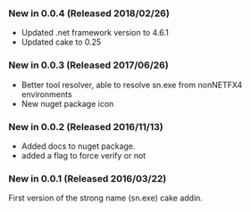 ### New in 0.0.4 (Released 2018/02/26)
* Updated .net framework version to 4.6.1
* Updated cake to 0.25

### New in 0.0.3 (Released 2017/06/26)
* Better tool resolver, able to resolve sn.exe from nonNETFX4 environments
* New nuget package icon

### New in 0.0.2 (Released 2016/11/13)
* Added docs to nuget package.
* added a flag to force verify or not

### New in 0.0.1 (Released 2016/03/22)
First version of the strong name (sn.exe) cake addin.
